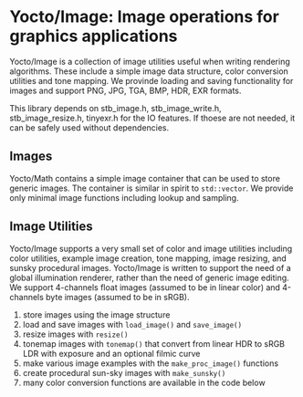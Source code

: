 # Yocto/Image: Image operations for graphics applications

Yocto/Image is a collection of image utilities useful when writing rendering
algorithms. These include a simple image data structure, color conversion
utilities and tone mapping. We provinde loading and saving functionality for
images and support PNG, JPG, TGA, BMP, HDR, EXR formats.

This library depends on stb_image.h, stb_image_write.h, stb_image_resize.h,
tinyexr.h for the IO features. If thoese are not needed, it can be safely
used without dependencies.

## Images

Yocto/Math contains a simple image container that can be used to store
generic images. The container is similar in spirit to `std::vector`.
We provide only minimal image functions including lookup and sampling.

## Image Utilities

Yocto/Image supports a very small set of color and image utilities including
color utilities, example image creation, tone mapping, image resizing, and
sunsky procedural images. Yocto/Image is written to support the need of a
global illumination renderer, rather than the need of generic image editing.
We support 4-channels float images (assumed to be in linear color) and
4-channels byte images (assumed to be in sRGB).

1. store images using the image<T> structure
2. load and save images with `load_image()` and `save_image()`
3. resize images with `resize()`
4. tonemap images with `tonemap()` that convert from linear HDR to
   sRGB LDR with exposure and an optional filmic curve
5. make various image examples with the `make_proc_image()` functions
6. create procedural sun-sky images with `make_sunsky()`
7. many color conversion functions are available in the code below
